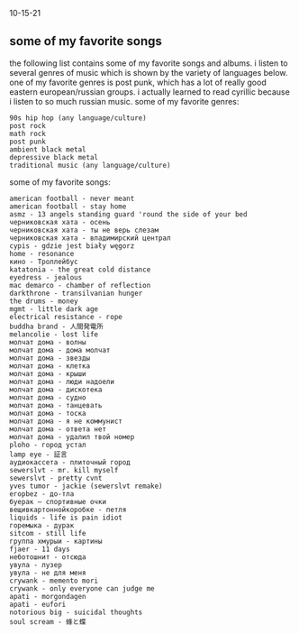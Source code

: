 10-15-21

## some of my favorite songs
the following list contains some of my
favorite songs and albums. i listen to
several genres of music which is shown
by the variety of languages below. one
of my favorite genres is post punk, which
has a lot of really good eastern european/russian
groups. i actually learned to read cyrillic
because i listen to so much russian music.
some of my favorite genres:

    90s hip hop (any language/culture)
    post rock
    math rock
    post punk
    ambient black metal
    depressive black metal
    traditional music (any language/culture)

some of my favorite songs:

    american football - never meant
    american football - stay home
    asmz - 13 angels standing guard 'round the side of your bed
    черниковская хата - осень 
    черниковская хата - ты не верь слезам
    черниковская хата - владимирский централ
    cypis - gdzie jest biały węgorz
    home - resonance
    кино - Троллейбус
    katatonia - the great cold distance
    eyedress - jealous
    mac demarco - chamber of reflection
    darkthrone - transilvanian hunger
    the drums - money
    mgmt - little dark age
    electrical resistance - горе
    buddha brand - 人間発電所
    melancolie - lost life
    молчат дома - волны 
    молчат дома - дома молчат
    молчат дома - звезды 
    молчат дома - клетка 
    молчат дома - крыши
    молчат дома - люди надоели
    молчат дома - дискотека
    молчат дома - судно
    молчат дома - танцевать
    молчат дома - тоска
    молчат дома - я не коммунист
    молчат дома - ответа нет
    молчат дома - удалил твой номер
    ploho - город устал
    lamp eye - 証言
    аудиокассета - плиточный город
    sewerslvt - mr. kill myself
    sewerslvt - pretty cvnt
    yves tumor - jackie (sewerslvt remake)
    егорbez - до-тла
    буерак – спортивные очки
    вещивкартоннойкоробке - петля
    liquids - life is pain idiot
    горемыка - дурак
    sitcom - still life
    группа хмурыи - картины
    fjaer - 11 days
    неботошнит - отсюда
    увула - лузер
    увула - не для меня
    crywank - memento mori
    crywank - only everyone can judge me
    apati - morgondagen
    apati - eufori
    notorious big - suicidal thoughts
    soul scream - 蜂と蝶
